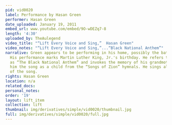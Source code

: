```yaml
---
pid: vid0020
label: Performance by Hasan Green
performer: Hasan Green
date_uploaded: January 19, 2011
embed_url: www.youtube.com/embed/9O-wDEZq7-8
length: '4:30'
uploaded_by: TheAulegend
video_title: "“Lift Every Voice and Sing,”  Hasan Green"
video_notes: "“Lift Every Voice and Sing,”...“Black National Anthem”"
narrative: Green appears to be performing in his home, possibly the bathroom (acoustics).
  His performance marks Martin Luther King, Jr.'s birthday. He refers to the song
  as “The Black National Anthem” and invokes the memory of his grandmother teaching
  him the song as a child from the “Songs of Zion” hymnals. He sings all three verses
  of the song.
rights: Hasan Green
location: n/a
related_docs: 
personal_notes: 
order: '19'
layout: lift_item
collection: lift
thumbnail: img/derivatives/simple/vid0020/thumbnail.jpg
full: img/derivatives/simple/vid0020/full.jpg
---
```

